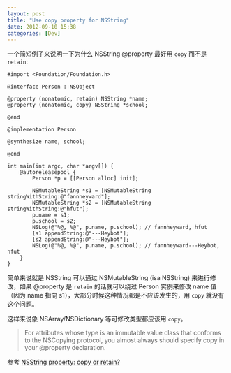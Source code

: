```yaml
---
layout: post
title: "Use copy property for NSString"
date: 2012-09-10 15:38
categories: [Dev]
---
```


一个简短例子来说明一下为什么 NSString @property 最好用 `copy` 而不是 `retain`:

```objc
#import <Foundation/Foundation.h>

@interface Person : NSObject

@property (nonatomic, retain) NSString *name;
@property (nonatomic, copy) NSString *school;

@end

@implementation Person

@synthesize name, school;

@end

int main(int argc, char *argv[]) {
    @autoreleasepool {
        Person *p = [[Person alloc] init];

        NSMutableString *s1 = [NSMutableString stringWithString:@"fannheyward"];
        NSMutableString *s2 = [NSMutableString stringWithString:@"hfut"];
        p.name = s1;
        p.school = s2;
        NSLog(@"%@, %@", p.name, p.school); // fannheyward, hfut
        [s1 appendString:@"---Heybot"];
        [s2 appendString:@"---Heybot"];
        NSLog(@"%@, %@", p.name, p.school); // fannheyward---Heybot, hfut
    }
}
```

简单来说就是 NSString 可以通过 NSMutableString (isa NSString) 来进行修改，如果 @property 是 `retain` 的话就可以绕过 Person 实例来修改 name 值（因为 name 指向 s1），大部分时候这种情况都是不应该发生的，用 `copy` 就没有这个问题。

这样来说象 NSArray/NSDictionary 等可修改类型都应该用 `copy`。

> For attributes whose type is an immutable value class that conforms to the NSCopying protocol, you almost always should specify copy in your @property declaration.

参考 [NSString property: copy or retain?](http://stackoverflow.com/a/388002/380774)

